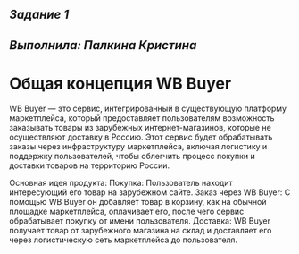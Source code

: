## _Задание 1_
## _Выполнила: Палкина Кристина_


# **Общая концепция WB Buyer**
WB Buyer — это сервис, интегрированный в существующую платформу маркетплейса, который предоставляет пользователям возможность заказывать товары из зарубежных интернет-магазинов, которые не осуществляют доставку в Россию. Этот сервис будет обрабатывать заказы через инфраструктуру маркетплейса, включая логистику и поддержку пользователей, чтобы облегчить процесс покупки и доставки товаров на территорию России.

Основная идея продукта:
Покупка: Пользователь находит интересующий его товар на зарубежном сайте.
Заказ через WB Buyer: С помощью WB Buyer он добавляет товар в корзину, как на обычной площадке маркетплейса, оплачивает его, после чего сервис обрабатывает покупку от имени пользователя.
Доставка: WB Buyer получает товар от зарубежного магазина на склад и доставляет его через логистическую сеть маркетплейса до пользователя.
